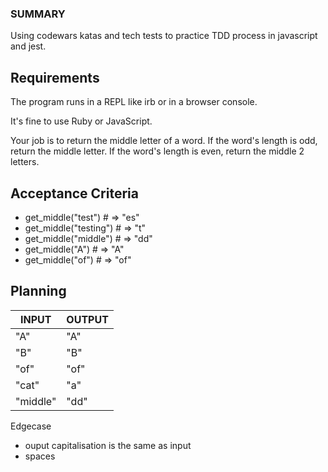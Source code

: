 ### SUMMARY

Using codewars katas and tech tests to practice TDD process in javascript and jest.

## Requirements
The program runs in a REPL like irb or in a browser console.

It's fine to use Ruby or JavaScript.

Your job is to return the middle letter of a word. If the word's length is odd, return the middle letter. If the word's length is even, return the middle 2 letters.

## Acceptance Criteria
- get_middle("test") # => "es"
- get_middle("testing") # => "t"
- get_middle("middle") # => "dd"
- get_middle("A") # => "A"
- get_middle("of") # => "of"


## Planning

|   INPUT    |   OUTPUT  |
|------------|------------|
|    "A"    |    "A"    |
|    "B"    |    "B"    |
|    "of"    |    "of"    |
|    "cat"    |    "a"    |
|    "middle"    |    "dd"    |

Edgecase
- ouput capitalisation is the same as input
- spaces
